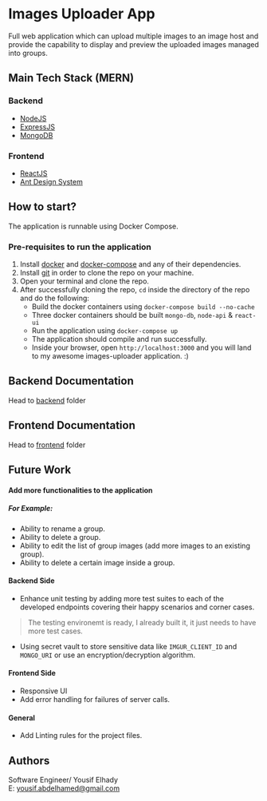# Images Uploader App
Full web application which can upload multiple images to an image host and provide the capability to display and preview the uploaded images managed into groups.

## Main Tech Stack (MERN)

### Backend
- [NodeJS](https://en.wikipedia.org/wiki/Node.js)
- [ExpressJS](https://expressjs.com/)
- [MongoDB](https://www.mongodb.com/)

### Frontend
- [ReactJS](https://reactjs.org/)
- [Ant Design System](https://ant.design/)

## How to start?

The application is runnable using Docker Compose.

### Pre-requisites to run the application
1. Install [docker](https://docs.docker.com/get-docker/) and [docker-compose](https://docs.docker.com/compose/install/) and any of their dependencies.
2. Install [git](https://git-scm.com/downloads) in order to clone the repo on your machine.
3. Open your terminal and clone the repo.
4. After successfully cloning the repo, `cd` inside the directory of the repo and do the following:
   - Build the docker containers using `docker-compose build --no-cache`
   - Three docker containers should be built `mongo-db`, `node-api` & `react-ui`
   - Run the application using `docker-compose up`
   - The application should compile and run successfully.
   - Inside your browser, open `http://localhost:3000` and you will land to my awesome images-uploader application. :)

## Backend Documentation
Head to [backend](https://github.com/yousifelhady/images_uploader/tree/main/backend) folder

## Frontend Documentation
Head to [frontend](https://github.com/yousifelhady/images_uploader/tree/main/frontend) folder

## Future Work

#### Add more functionalities to the application
##### For Example:
- Ability to rename a group.
- Ability to delete a group.
- Ability to edit the list of group images (add more images to an existing group).
- Ability to delete a certain image inside a group.

#### Backend Side
- Enhance unit testing by adding more test suites to each of the developed endpoints covering their happy scenarios and corner cases.
 > The testing environemt is ready, I already built it, it just needs to have more test cases.
- Using secret vault to store sensitive data like `IMGUR_CLIENT_ID` and `MONGO_URI` or use an encryption/decryption algorithm.

#### Frontend Side
- Responsive UI
- Add error handling for failures of server calls.

#### General
- Add Linting rules for the project files.

## Authors
Software Engineer/ Yousif Elhady<br />
E: yousif.abdelhamed@gmail.com
